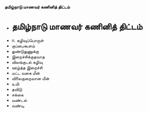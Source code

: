 **தமிழ்நாடு மாணவர் கணினித் திட்டம்**
- # தமிழ்நாடு மாணவர் கணினித் திட்டம்
- n. கழிவுப்பொருள்
- குப்பைகூளம்
- துண்டுதுணுக்கு
- இறைச்சிக்குதவாத
- விலங்குடல் கழிவு
- ஊழ்த்த இறைச்சி
- மட்ட வகை மீன்
- விலைகுறைவான மீன்
- உமி
- தவிடு
- சக்கை
- வண்டல்
- வண்டி.

